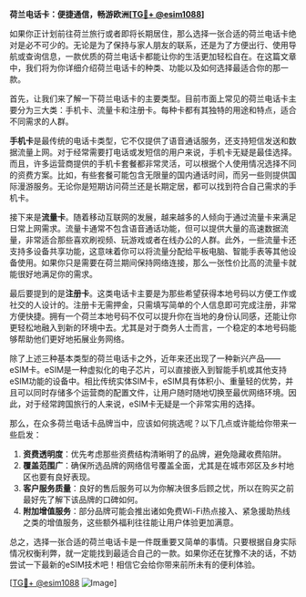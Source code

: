 **荷兰电话卡：便捷通信，畅游欧洲[[TG💪+ @esim1088](https://t.me/s/esim1088)]**

如果你正计划前往荷兰旅行或者即将长期居住，那么选择一张合适的荷兰电话卡绝对是必不可少的。无论是为了保持与家人朋友的联系，还是为了方便出行、使用导航或查询信息，一款优质的荷兰电话卡都能让你的生活更加轻松自在。在这篇文章中，我们将为你详细介绍荷兰电话卡的种类、功能以及如何选择最适合你的那一款。

首先，让我们来了解一下荷兰电话卡的主要类型。目前市面上常见的荷兰电话卡主要分为三大类：手机卡、流量卡和注册卡。每种卡都有其独特的用途和特点，适合不同需求的人群。

**手机卡**是最传统的电话卡类型，它不仅提供了语音通话服务，还支持短信发送和数据流量上网。对于经常需要打电话或发短信的用户来说，手机卡无疑是最佳选择。而且，许多运营商提供的手机卡套餐都非常灵活，可以根据个人使用情况选择不同的资费方案。比如，有些套餐可能包含无限量的国内通话时间，而另一些则提供国际漫游服务。无论你是短期访问荷兰还是长期定居，都可以找到符合自己需求的手机卡。

接下来是**流量卡**。随着移动互联网的发展，越来越多的人倾向于通过流量卡来满足日常上网需求。流量卡通常不包含语音通话功能，但可以提供大量的高速数据流量，非常适合那些喜欢刷视频、玩游戏或者在线办公的人群。此外，一些流量卡还支持多设备共享功能，这意味着你可以将流量分配给平板电脑、智能手表等其他设备使用。如果你只是需要在荷兰期间保持网络连接，那么一张性价比高的流量卡就能很好地满足你的需求。

最后要提到的是**注册卡**。这类电话卡主要是为那些希望获得本地号码以方便工作或社交的人设计的。注册卡无需押金，只需填写简单的个人信息即可完成注册，非常方便快捷。拥有一个荷兰本地号码不仅可以提升你在当地的身份认同感，还能让你更轻松地融入到新的环境中去。尤其是对于商务人士而言，一个稳定的本地号码能够帮助他们更好地拓展业务网络。

除了上述三种基本类型的荷兰电话卡之外，近年来还出现了一种新兴产品——eSIM卡。eSIM是一种虚拟化的电子芯片，可以直接嵌入到智能手机或其他支持eSIM功能的设备中。相比传统实体SIM卡，eSIM具有体积小、重量轻的优势，并且可以同时存储多个运营商的配置文件，让用户随时随地切换至最优网络环境。因此，对于经常跨国旅行的人来说，eSIM卡无疑是一个非常实用的选择。

那么，在众多荷兰电话卡品牌当中，应该如何挑选呢？以下几点或许能给你带来一些启发：

1. **资费透明度**：优先考虑那些资费结构清晰明了的品牌，避免隐藏收费陷阱。
2. **覆盖范围广**：确保所选品牌的网络信号覆盖全面，尤其是在城市郊区及乡村地区也要有良好表现。
3. **客户服务质量**：良好的售后服务可以为你解决很多后顾之忧，所以在购买之前最好先了解下该品牌的口碑如何。
4. **附加增值服务**：部分品牌可能会推出诸如免费Wi-Fi热点接入、紧急援助热线之类的增值服务，这些额外福利往往能让用户体验更加满意。

总之，选择一张合适的荷兰电话卡是一件既重要又简单的事情。只要根据自身实际情况权衡利弊，就一定能找到最适合自己的一款。如果你还在犹豫不决的话，不妨尝试一下最新的eSIM技术吧！相信它会给你带来前所未有的便利体验。

[[TG💪+ @esim1088](https://t.me/s/esim1088) ![Image](https://i.postimg.cc/4NQfJmqS/Snipaste-2025-05-13-00-14-12.png)]